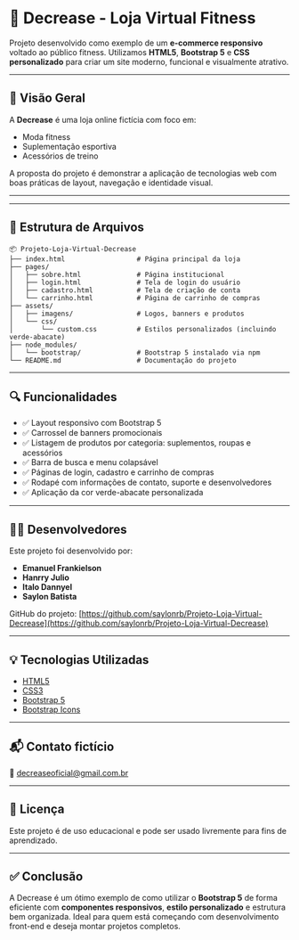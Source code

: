 # 🛒 Decrease - Loja Virtual Fitness

Projeto desenvolvido como exemplo de um **e-commerce responsivo** voltado ao público fitness. Utilizamos **HTML5**, **Bootstrap 5** e **CSS personalizado** para criar um site moderno, funcional e visualmente atrativo.

---

## 📸 Visão Geral

A **Decrease** é uma loja online fictícia com foco em:
- Moda fitness
- Suplementação esportiva
- Acessórios de treino

A proposta do projeto é demonstrar a aplicação de tecnologias web com boas práticas de layout, navegação e identidade visual.

---

---

## 🧱 Estrutura de Arquivos

```
📦 Projeto-Loja-Virtual-Decrease
├── index.html                  # Página principal da loja
├── pages/
│   ├── sobre.html              # Página institucional
│   ├── login.html              # Tela de login do usuário
│   ├── cadastro.html           # Tela de criação de conta
│   └── carrinho.html           # Página de carrinho de compras
├── assets/
│   ├── imagens/                # Logos, banners e produtos
│   └── css/
│       └── custom.css          # Estilos personalizados (incluindo verde-abacate)
├── node_modules/
│   └── bootstrap/              # Bootstrap 5 instalado via npm
└── README.md                   # Documentação do projeto
```

---

## 🔍 Funcionalidades

- ✅ Layout responsivo com Bootstrap 5
- ✅ Carrossel de banners promocionais
- ✅ Listagem de produtos por categoria: suplementos, roupas e acessórios
- ✅ Barra de busca e menu colapsável
- ✅ Páginas de login, cadastro e carrinho de compras
- ✅ Rodapé com informações de contato, suporte e desenvolvedores
- ✅ Aplicação da cor verde-abacate personalizada

---

## 👨‍💻 Desenvolvedores

Este projeto foi desenvolvido por:

- **Emanuel Frankielson**
- **Hanrry Julio**
- **Italo Dannyel**
- **Saylon Batista**

GitHub do projeto: [https://github.com/saylonrb/Projeto-Loja-Virtual-Decrease](https://github.com/saylonrb/Projeto-Loja-Virtual-Decrease)

---

## 💡 Tecnologias Utilizadas

- [HTML5](https://developer.mozilla.org/pt-BR/docs/Web/HTML)
- [CSS3](https://developer.mozilla.org/pt-BR/docs/Web/CSS)
- [Bootstrap 5](https://getbootstrap.com)
- [Bootstrap Icons](https://icons.getbootstrap.com)

---

## 📬 Contato fictício

📧 decreaseoficial@gmail.com.br

---

## 📝 Licença

Este projeto é de uso educacional e pode ser usado livremente para fins de aprendizado.

---

## ✅ Conclusão

A Decrease é um ótimo exemplo de como utilizar o **Bootstrap 5** de forma eficiente com **componentes responsivos**, **estilo personalizado** e estrutura bem organizada. Ideal para quem está começando com desenvolvimento front-end e deseja montar projetos completos.
